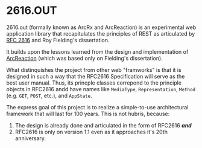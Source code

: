 # 2616.OUT
2616.out (formally known as ArcRx and ArcReaction) is an experimental web application library that recapitulates the principles of REST as articulated by [RFC 2616](https://tools.ietf.org/html/rfc2616) and Roy Fielding's dissertation.

It builds upon the lessons learned from the design and implementation of [ArcReaction](https://github.com/noblethrasher/OkExample/tree/master/Projects/ArcReaction) (which was based only on Fielding's dissertation).

What distinquishes the project from other web "framworks" is that it is designed in such a way that the RFC2616 Specification will serve as the best user manual. Thus, its princple classes correpond to the principle objects in RFC2616 andd have names like `MediaType`, `Representation`, `Method` (e.g. `GET`, `POST`, etc.), and `AppState`.

The express goal of this project is to realize a simple-to-use architectural framework that will last for 100 years. This is not  hubris, because:

1. The design is already done and articulated in the form of RFC2616 ***and***
2. RFC2616 is only on version 1.1 even as it approaches it's 20th anniversary.



